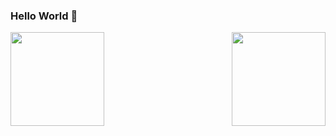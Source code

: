 ### Hello World 👋

<!--
**maggiebr0wn/maggiebr0wn** is a ✨ _special_ ✨ repository because its `README.md` (this file) appears on your GitHub profile.
-->
<a href="https://github.com/anuraghazra/github-readme-stats">
  <img height=150 align="left" src="https://github-readme-stats.vercel.app/api/top-langs/?username=maggiebr0wn&layout=compact&theme=default" />
  <img height=150 align="right" src="https://streak-stats.demolab.com/?user=maggiebr0wn&layout=compact&theme=default)](https://git.io/streak-stats" />
</a>





